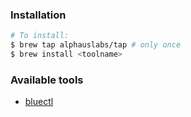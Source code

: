 ### Installation
```bash
# To install:
$ brew tap alphauslabs/tap # only once
$ brew install <toolname>
```

### Available tools
- [bluectl](https://github.com/alphauslabs/bluectl)
